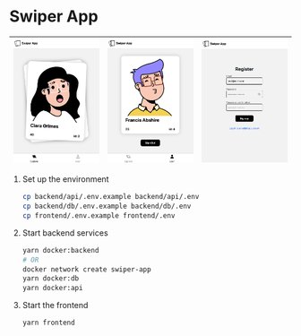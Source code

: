# Swiper App

![](/frontend/public/img-1.png) | ![](/frontend/public/img-2.png) | ![](/frontend/public/img-3.png)       
-- | -- | --


1. Set up the environment

   ```bash
   cp backend/api/.env.example backend/api/.env
   cp backend/db/.env.example backend/db/.env
   cp frontend/.env.example frontend/.env
   ```

2. Start backend services

   ```bash
   yarn docker:backend
   # OR
   docker network create swiper-app
   yarn docker:db
   yarn docker:api
   ```

3. Start the frontend

   ```bash
   yarn frontend
   ```

